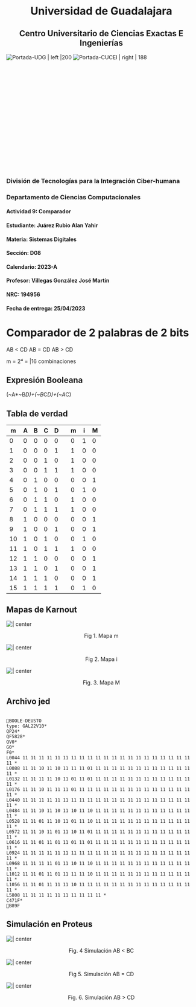 # <center>Universidad de Guadalajara</center>

## <center>Centro Universitario de Ciencias Exactas E Ingenierías</center>


![Portada-UDG | left |200](../../../../Attachments/Images/Portada-UDG.jpeg) ![Portada-CUCEI | right | 188](../../../../Attachments/Images/Portada-CUCEI.jpeg)

<br> <br> <br> <br> <br> <br> <br> <br> <br> <br> <br> <br> <br> <br> <br> <br>

### División de Tecnologías para la Integración Ciber-humana

### Departamento de Ciencias Computacionales

#### Actividad 9: Comparador

#### Estudiante: Juárez Rubio Alan Yahir

#### Materia: Sistemas Digitales

#### Sección: D08

#### Calendario: 2023-A

#### Profesor: Villegas González José Martin

#### NRC: 194956

#### Fecha de entrega: 25/04/2023

<div style="page-break-after: always;"></div>

# Comparador de 2 palabras de 2 bits

AB < CD 
AB = CD
AB > CD

m = 2⁴ = |16 combinaciones

## Expresión Booleana

(~A*~B*D)+(~B*C*D)+(~A*C)

## Tabla de verdad

| m   | A   | B   | C   | D   |     | m   | i   | M   |
| --- | --- | --- | --- | --- | --- | --- | --- | --- |
| 0   | 0   | 0   | 0   | 0   |     | 0   | 1   | 0   |
| 1   | 0   | 0   | 0   | 1   |     | 1   | 0   | 0   |
| 2   | 0   | 0   | 1   | 0   |     | 1   | 0   | 0   |
| 3   | 0   | 0   | 1   | 1   |     | 1   | 0   | 0   |
| 4   | 0   | 1   | 0   | 0   |     | 0   | 0   | 1   |
| 5   | 0   | 1   | 0   | 1   |     | 0   | 1   | 0   |
| 6   | 0   | 1   | 1   | 0   |     | 1   | 0   | 0   |
| 7   | 0   | 1   | 1   | 1   |     | 1   | 0   | 0   |
| 8   | 1   | 0   | 0   | 0   |     | 0   | 0   | 1   |
| 9   | 1   | 0   | 0   | 1   |     | 0   | 0   | 1   |
| 10  | 1   | 0   | 1   | 0   |     | 0   | 1   | 0   |
| 11  | 1   | 0   | 1   | 1   |     | 1   | 0   | 0   |
| 12  | 1   | 1   | 0   | 0   |     | 0   | 0   | 1   |
| 13  | 1   | 1   | 0   | 1   |     | 0   | 0   | 1   |
| 14  | 1   | 1   | 1   | 0   |     | 0   | 0   | 1   |
| 15  | 1   | 1   | 1   | 1   |     | 0   | 1   | 0   |


## Mapas de Karnout


![ | center](Attachments/9.-Comparador-km.png)

<center>Fig 1. Mapa m</center>

![ | center](Attachments/9.-Comparador-ki.png)

<center>Fig 2. Mapa i</center>

![ | center](Attachments/Pasted%20image%2020230419085147.png)

<center>Fig. 3. Mapa M</center>


## Archivo jed

``` JED

BOOLE-DEUSTO 
type: GAL22V10*
QP24*
QF5828*
QV0*
G0*
F0*
L0044 11 11 11 11 11 11 11 11 11 11 11 11 11 11 11 11 11 11 11 11 11 11 *
L0088 11 11 10 11 10 11 11 11 01 11 11 11 11 11 11 11 11 11 11 11 11 11 *
L0132 11 11 11 11 10 11 01 11 01 11 11 11 11 11 11 11 11 11 11 11 11 11 *
L0176 11 11 10 11 11 11 01 11 11 11 11 11 11 11 11 11 11 11 11 11 11 11 *
L0440 11 11 11 11 11 11 11 11 11 11 11 11 11 11 11 11 11 11 11 11 11 11 *
L0484 11 11 10 11 10 11 10 11 10 11 11 11 11 11 11 11 11 11 11 11 11 11 *
L0528 11 11 01 11 10 11 01 11 10 11 11 11 11 11 11 11 11 11 11 11 11 11 *
L0572 11 11 10 11 01 11 10 11 01 11 11 11 11 11 11 11 11 11 11 11 11 11 *
L0616 11 11 01 11 01 11 01 11 01 11 11 11 11 11 11 11 11 11 11 11 11 11 *
L0924 11 11 11 11 11 11 11 11 11 11 11 11 11 11 11 11 11 11 11 11 11 11 *
L0968 11 11 11 11 01 11 10 11 10 11 11 11 11 11 11 11 11 11 11 11 11 11 *
L1012 11 11 01 11 01 11 11 11 10 11 11 11 11 11 11 11 11 11 11 11 11 11 *
L1056 11 11 01 11 11 11 10 11 11 11 11 11 11 11 11 11 11 11 11 11 11 11 *
L5808 11 11 11 11 11 11 11 11 11 11 *
C471F*
B89F
```

## Simulación en Proteus

![ | center](Attachments/9.-Comparador-1.png)

<center>Fig. 4 Simulación AB < BC</center>

![ | center](Attachments/9.-Comparador-2.png)

<center>Fig 5. Simulación AB = CD</center>

![ | center](Attachments/9.-Comparador-3.png)

<center>Fig. 6. Simulación AB > CD</center>

